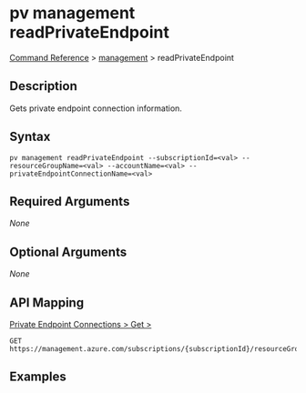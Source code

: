 # pv management readPrivateEndpoint
[Command Reference](../../../README.md#command-reference) > [management](./main.md) > readPrivateEndpoint

## Description
Gets private endpoint connection information.

## Syntax
```
pv management readPrivateEndpoint --subscriptionId=<val> --resourceGroupName=<val> --accountName=<val> --privateEndpointConnectionName=<val>
```

## Required Arguments
*None*

## Optional Arguments
*None*

## API Mapping
[Private Endpoint Connections > Get > ](https://docs.microsoft.com/en-us/rest/api/purview/private-endpoint-connections/get)
```
GET https://management.azure.com/subscriptions/{subscriptionId}/resourceGroups/{resourceGroupName}/providers/Microsoft.Purview/accounts/{accountName}/privateEndpointConnections/{privateEndpointConnectionName}
```

## Examples
```powershell

```